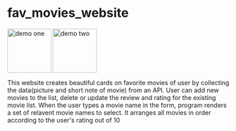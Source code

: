 <h1>fav_movies_website</h1>
<img align="left" width="100" alt="demo one" src="https://github.com/SrimanPolusani/fav_movies_website/blob/master/pic_1.png?raw=true">
<img align="middle" width="100" alt="demo two" src="https://github.com/SrimanPolusani/fav_movies_website/blob/master/rotate.png?raw=true">
<p>This website creates beautiful cards on favorite movies of user by collecting the data(picture and short note of movie) from an API. User can add new movies to the list, delete or update the review and rating for the existing movie list. When the user types a movie name in the form, program renders a set of relavent movie names to select. It arranges all movies in order according to the user's rating out of 10</p>
